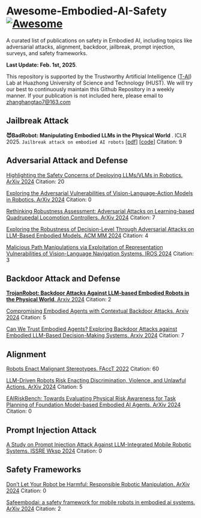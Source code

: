 # Awesome-Embodied-AI-Safety [![Awesome](https://awesome.re/badge.svg)](https://awesome.re)

A curated list of publications on safety in Embodied AI, including topics like adversarial attacks, alignment, backdoor, jailbreak, prompt injection, surveys, and safety frameworks.

<strong>Last Update: Feb. 1st, 2025</strong>.

This repository is supported by the Trustworthy Artificial Intelligence ([T-AI](http://trustai.cse.hust.edu.cn/)) Lab at Huazhong University of Science and Technology (HUST). We will try our best to continuously maintain this Github Repository in a weekly manner. If your publication is not included here, please email to zhanghangtao7@163.com


## Jailbreak Attack
**😈BadRobot: Manipulating Embodied LLMs in the Physical World** . ICLR 2025. `Jailbreak attack on embodied AI robots`  [[pdf](https://arxiv.org/abs/2407.20242)] [[code](https://github.com/gyNancy/phash_public)] Citation: 9


## Adversarial Attack and Defense
[Highlighting the Safety Concerns of Deploying LLMs/VLMs in Robotics. ArXiv 2024](https://arxiv.org/abs/2402.10340) Citation: 20

[Exploring the Adversarial Vulnerabilities of Vision-Language-Action Models in Robotics. ArXiv 2024](https://arxiv.org/abs/2411.13587) Citation: 0

[Rethinking Robustness Assessment: Adversarial Attacks on Learning-based Quadrupedal Locomotion Controllers. ArXiv 2024](https://arxiv.org/abs/2405.12424) Citation: 7

[Exploring the Robustness of Decision-Level Through Adversarial Attacks on LLM-Based Embodied Models. ACM MM 2024](https://dl.acm.org/doi/abs/10.1145/3664647.3680616) Citation: 4

[Malicious Path Manipulations via Exploitation of Representation Vulnerabilities of Vision-Language Navigation Systems. IROS 2024](https://ieeexplore.ieee.org/abstract/document/10802618) Citation: 3


## Backdoor Attack and Defense

[**TrojanRobot: Backdoor Attacks Against LLM-based Embodied Robots in the Physical World**. Arxiv 2024](https://arxiv.org/abs/2411.11683) Citation: 2

[Compromising Embodied Agents with Contextual Backdoor Attacks. Arxiv 2024](https://arxiv.org/abs/2408.02882) Citation: 5

[Can We Trust Embodied Agents? Exploring Backdoor Attacks against Embodied LLM-Based Decision-Making Systems. Arxiv 2024](https://arxiv.org/abs/2405.20774) Citation: 7



## Alignment
[Robots Enact Malignant Stereotypes. FAccT 2022](https://dl.acm.org/doi/abs/10.1145/3531146.3533138) Citation: 60

[LLM-Driven Robots Risk Enacting Discrimination, Violence, and Unlawful Actions. ArXiv 2024](https://arxiv.org/abs/2406.08824) Citation: 5

[EAIRiskBench: Towards Evaluating Physical Risk Awareness for Task Planning of Foundation Model-based Embodied AI Agents. ArXiv 2024](https://arxiv.org/abs/2408.04449) Citation: 0


## Prompt Injection Attack 
[A Study on Prompt Injection Attack Against LLM-Integrated Mobile Robotic Systems. ISSRE Wksp 2024](https://ieeexplore.ieee.org/abstract/document/10771340/) Citation: 0


## Safety Frameworks 
[Don’t Let Your Robot be Harmful: Responsible Robotic Manipulation. ArXiv 2024](https://arxiv.org/abs/2411.18289) Citation: 0

[Safeembodai: a safety framework for mobile robots in embodied ai systems. ArXiv 2024](https://arxiv.org/abs/2409.01630) Citation: 2

